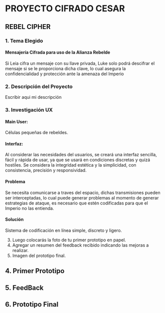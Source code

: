 # PROYECTO CIFRADO CESAR

## REBEL CIPHER

### 1. Tema Elegido
#### Mensajería Cifrada para uso de la Alianza Rebelde


Si Leia cifra un mensaje con su llave privada, Luke solo podrá descifrar el mensaje si se le proporciona dicha clave,  lo cual asegura la confidencialidad y protección ante la amenaza del Imperio


### 2. Descripción del Proyecto

Escribir aqui mi descripción

### 3. Investigación UX
#### Main User:
Células pequeñas de rebeldes.
#### Interfaz:
Al considerar las necesidades del usuarios, se creará una interfaz sencilla, fácil y rápida de usar, ya que se usará en condiciones discretas y quizá hostiles. Se considera la integridad estética y la simplicidad, con consistencia, precisión y responsividad.
#### Problema
Se necesita comunicarse a traves del espacio, dichas transmisiones pueden ser interceptadas, lo cual puede generar problemas al momento de generar estrategias de ataque, es necesario que estén codificadas para que el Imperio no las entienda.
#### Solución
Sistema de codificación en línea simple, discreto y ligero.

3. Luego colocarás la foto de tu primer prototipo en papel.
  4. Agregar un resumen del feedback recibido indicando las mejoras a realizar.
  5. Imagen del prototipo final.
## 4. Primer Prototipo



## 5. FeedBack

## 6. Prototipo Final
